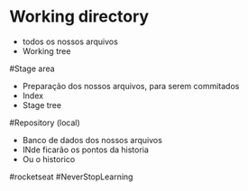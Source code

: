 # Working directory
- todos os nossos arquivos 
- Working tree

#Stage area 
- Preparação dos nossos arquivos, para serem commitados
- Index
- Stage tree

#Repository (local)
- Banco de dados dos nossos arquivos 
- INde ficarão os pontos da historia
- Ou o historico

#rocketseat #NeverStopLearning
